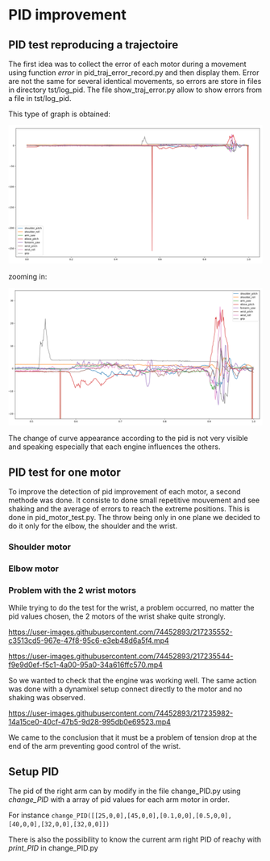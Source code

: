 # PID improvement

## PID test reproducing a trajectoire

The first idea was to collect the error of each motor during a movement using function *error* in pid_traj_error_record.py and then display them. Error are not the same for several identical movements, so errors are store in files in directory tst/log_pid. The file show_traj_error.py allow to show errors from a file in tst/log_pid. 

This type of graph is obtained:

![pid_test](../images/pid_graph.png)

zooming in:

![pid_zoom](../images/pid_graph_zoom.png)

The change of curve appearance according to the pid is not very visible and speaking especially that each engine influences the others. 

## PID test for one motor

To improve the detection of pid improvement of each motor, a second methode was done. It consiste to done small repetitive mouvement and see shaking and the average of errors to reach the extreme positions. This is done in pid_motor_test.py. The throw being only in one plane we decided to do it only for the elbow, the shoulder and the wrist.

### Shoulder motor

### Elbow motor

### Problem with the 2 wrist motors

While trying to do the test for the wrist, a problem occurred, no matter the pid values chosen, the 2 motors of the wrist shake quite strongly. 

https://user-images.githubusercontent.com/74452893/217235552-c3513cd5-967e-47f8-95c6-e3eb48d6a5f4.mp4

https://user-images.githubusercontent.com/74452893/217235544-f9e9d0ef-f5c1-4a00-95a0-34a616ffc570.mp4

So we wanted to check that the engine was working well. The same action was done with a dynamixel setup connect directly to the motor and no shaking was observed. 

https://user-images.githubusercontent.com/74452893/217235982-14a15ce0-40cf-47b5-9d28-995db0e69523.mp4

We came to the conclusion that it must be a problem of tension drop at the end of the arm preventing good control of the wrist.

## Setup PID

The pid of the right arm can by modify in the file change_PID.py using *change_PID* with a array of pid values for each arm motor in order. 

For instance ```change_PID([[25,0,0],[45,0,0],[0.1,0,0],[0.5,0,0],[40,0,0],[32,0,0],[32,0,0]]) ```

There is also the possibility to know the current arm right PID of reachy with *print_PID* in change_PID.py 

